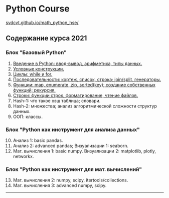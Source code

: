 # Python Course

[svdcvt.github.io/math_python_hse/](https://svdcvt.github.io/math_python_hse/)

## Содержание курса 2021
### Блок "Базовый Python"
1. [Введение в Python: ввод-вывод, арифметика, типы данных.](/lectures/lecture01_intro.ipynb) 
2. [Условные конструкции.](/lectures/lecture02_if.ipynb)
3. [Циклы: while и for.](/lectures/lecture03_loop.ipynb)
4. [Последовательности: кортеж, список, строка; join/split, генераторы.](/lectures/lecture04_list.ipynb)
5. [Функции: map, enumerate, zip, sorted(key); создание собственных функций; рекурсия.](lectures/lecture05_func.ipynb)
6. [Строки: функции строк, форматирование, чтение файлов.](lectures/lecture06_str.ipynb)
7. Hash-1: что такое хэш таблица; словари.
8. Hash-2: множества; анализ алгоритмической сложности структур данных.
9. ООП: классы.
### Блок "Python как инструмент для анализа данных"
10. Анализ 1:	basic pandas.
11. Анализ 2: advanced pandas; Визуализации 1: seaborn.
12. Мат. вычисления 1: basic numpy. Визуализации 2: matplotlib, plotly, networkx.
###	Блок "Python как инструмент для мат. вычислений"
13. Мат. вычисления 2: numpy, scipy, itertools/collections.
14. Мат. вычисления 3: advanced numpy, scipy. 

---
